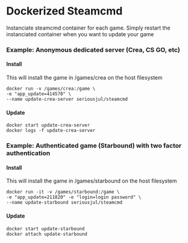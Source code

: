 # Dockerized Steamcmd

Instanciate steamcmd container for each game. Simply restart the instanciated container when you want to update your game

### Example: Anonymous dedicated server (Crea, CS GO, etc)
#### Install
This will install the game in /games/crea on the host filesystem
```
docker run -v /games/crea:/game \
-e "app_update=414570" \
--name update-crea-server seriousjul/steamcmd
```
#### Update
```
docker start update-crea-server
docker logs -f update-crea-server
```
### Example: Authenticated game (Starbound) with two factor authentication
#### Install
This will install the game in /games/starbound on the host filesystem
```
docker run -it -v /games/starbound:/game \
-e "app_update=211820" -e "login=login password" \
--name update-starbound seriousjul/steamcmd
```
#### Update
```
docker start update-starbound
docker attach update-starbound
```
